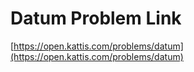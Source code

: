 # Datum Problem Link
[https://open.kattis.com/problems/datum](https://open.kattis.com/problems/datum)
